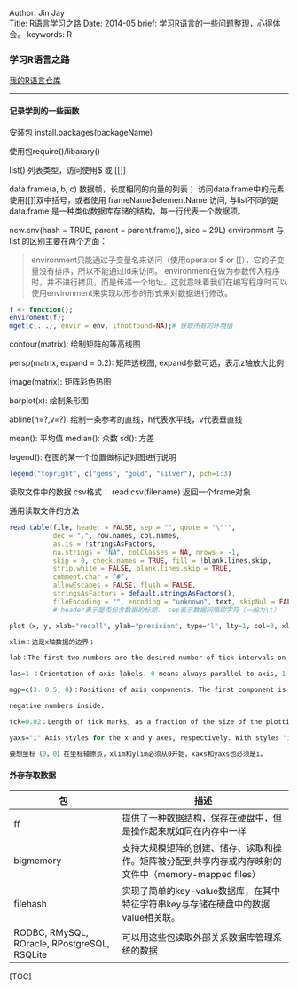 Author: Jin Jay  
Title: R语言学习之路
Date: 2014-05
brief: 学习R语言的一些问题整理，心得体会。
keywords: R


### 学习R语言之路

[我的R语言仓库](https://github.com/jinjaysnow/R)

---

#### 记录学到的一些函数
安装包 install.packages(packageName)

使用包require()/libarary()

list() 列表类型，访问使用$ 或 [[]] 

data.frame(a, b, c) 数据帧，长度相同的向量的列表； 访问data.frame中的元素使用[[]]双中括号，或者使用 frameName$elementName 访问, 与list不同的是data.frame 是一种类似数据库存储的结构，每一行代表一个数据项。

new.env(hash = TRUE, parent = parent.frame(), size = 29L) environment 与 list 的区别主要在两个方面：

> environment只能通过子变量名来访问（使用operator $ or [[），它的子变量没有排序，所以不能通过id来访问。
> environment在做为参数传入程序时，并不进行拷贝，而是传递一个地址。这就意味着我们在编写程序时可以使用environment来实现以形参的形式来对数据进行修改。

``` R
f <- function();
enviroment(f);
mget(c(...), envir = env, ifnotfound=NA);# 获取所有的环境值
```
contour(matrix): 绘制矩阵的等高线图

persp(matrix, expand = 0.2): 矩阵透视图, expand参数可选，表示z轴放大比例

image(matrix): 矩阵彩色热图

barplot(x): 绘制条形图

abline(h=?,v=?): 绘制一条参考的直线，h代表水平线，v代表垂直线

mean(): 平均值 median(): 众数 sd(): 方差 

legend(): 在图的某一个位置做标记对图进行说明

``` R
legend("topright", c("gems", "gold", "silver"), pch=1:3)
```

读取文件中的数据 csv格式： read.csv(filename) 返回一个frame对象

通用读取文件的方法

``` R
read.table(file, header = FALSE, sep = "", quote = "\"'",
           dec = ".", row.names, col.names,
           as.is = !stringsAsFactors,
           na.strings = "NA", colClasses = NA, nrows = -1,
           skip = 0, check.names = TRUE, fill = !blank.lines.skip,
           strip.white = FALSE, blank.lines.skip = TRUE,
           comment.char = "#",
           allowEscapes = FALSE, flush = FALSE,
           stringsAsFactors = default.stringsAsFactors(),
           fileEncoding = "", encoding = "unknown", text, skipNul = FALSE)
           # header表示是否包含数据的标题， sep表示数据间隔的字符（一般为\t）
```

```R
plot（x, y, xlab="recall", ylab="precision", type="l", lty=1, col=3, xlim=c(0,1), ylim=c(0, 0.04), lab=c(10, 10, 5), las=1, mgp=c(3. 0.5, 0), tck=0.02, xaxs="i", yaxs="i")

xlim：这是x轴数据的边界；

lab：The first two numbers are the desired number of tick intervals on the x and y axes respectively. The third number is the desired length of axis labels, in characters (including the decimal point.)

las=1 ：Orientation of axis labels. 0 means always parallel to axis, 1 means always horizontal, and 2 means always perpendicular to the axis.

mgp=c(3. 0.5, 0)：Positions of axis components. The first component is the distance from the axis label to the axis position, in text lines. The second component is the distance to the tick labels, and the final component is the distance from the axis position to the axis line (usually zero). Positive numbers measure outside the plot region,

negative numbers inside.

tck=0.02：Length of tick marks, as a fraction of the size of the plotting region. When tck is small (less than 0.5) the tick marks on the x and y axes are forced to be the same size.

yaxs="i" Axis styles for the x and y axes, respectively. With styles "i" (internal) and "r" (the default) tick marks always fall within the range of the data, however style "r" leaves a small amount of space at the edges. (S has other styles not implemented in R.)

要想坐标（0，0）在坐标轴原点，xlim和ylim必须从0开始，xaxs和yaxs也必须是i。
```

#### 外存存取数据
| 包 | 描述 |
|----|------|
| ff | 提供了一种数据结构，保存在硬盘中，但是操作起来就如同在内存中一样|
| bigmemory | 支持大规模矩阵的创建、储存、读取和操作。矩阵被分配到共享内存或内存映射的文件中（memory-mapped files） |
| filehash | 实现了简单的key-value数据库，在其中特征字符串key与存储在硬盘中的数据value相关联。 |
| RODBC, RMySQL, ROracle, RPostgreSQL, RSQLite | 可以用这些包读取外部关系数据库管理系统的数据 |

[TOC]